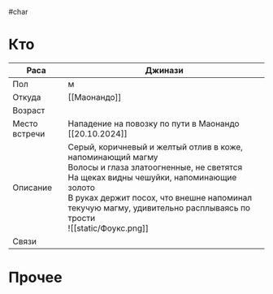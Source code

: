 #char 
# Кто

| Раса          | Джинази                                                                                                                                                                                                                                                                   |
| ------------- | ------------------------------------------------------------------------------------------------------------------------------------------------------------------------------------------------------------------------------------------------------------------------- |
| Пол           | м                                                                                                                                                                                                                                                                         |
| Откуда        | [[Маонандо]]                                                                                                                                                                                                                                                              |
| Возраст       |                                                                                                                                                                                                                                                                           |
| Место встречи | Нападение на повозку по пути в Маонандо [[20.10.2024]]                                                                                                                                                                                                                    |
| Описание      | Серый, коричневый и желтый отлив в коже, напоминающий магму <br>Волосы и глаза златоогненные, не светятся<br>На щеках видны чешуйки, напоминающие золото<br>В руках держит посох, что внешне напоминал текучую магму, удивительно расплываясь по трости<br>![[static/Фоукс.png]] |
| Связи         |                                                                                                                                                                                                                                                                           |
# Прочее
